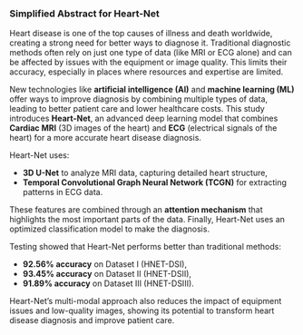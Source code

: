 ### Simplified Abstract for Heart-Net

Heart disease is one of the top causes of illness and death worldwide, creating a strong need for better ways to diagnose it. Traditional diagnostic methods often rely on just one type of data (like MRI or ECG alone) and can be affected by issues with the equipment or image quality. This limits their accuracy, especially in places where resources and expertise are limited.

New technologies like **artificial intelligence (AI)** and **machine learning (ML)** offer ways to improve diagnosis by combining multiple types of data, leading to better patient care and lower healthcare costs. This study introduces **Heart-Net**, an advanced deep learning model that combines **Cardiac MRI** (3D images of the heart) and **ECG** (electrical signals of the heart) for a more accurate heart disease diagnosis.

Heart-Net uses:
- **3D U-Net** to analyze MRI data, capturing detailed heart structure,
- **Temporal Convolutional Graph Neural Network (TCGN)** for extracting patterns in ECG data.

These features are combined through an **attention mechanism** that highlights the most important parts of the data. Finally, Heart-Net uses an optimized classification model to make the diagnosis.

Testing showed that Heart-Net performs better than traditional methods:
- **92.56% accuracy** on Dataset I (HNET-DSI),
- **93.45% accuracy** on Dataset II (HNET-DSII),
- **91.89% accuracy** on Dataset III (HNET-DSIII).

Heart-Net’s multi-modal approach also reduces the impact of equipment issues and low-quality images, showing its potential to transform heart disease diagnosis and improve patient care.

